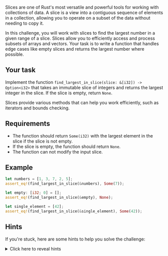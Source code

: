 Slices are one of Rust's most versatile and powerful tools for working with collections of data. A slice is a view into a contiguous sequence of elements in a collection, allowing you to operate on a subset of the data without needing to copy it.

In this challenge, you will work with slices to find the largest number in a given range of a slice. Slices allow you to efficiently access and process subsets of arrays and vectors. Your task is to write a function that handles edge cases like empty slices and returns the largest number where possible.

## Your task

Implement the function `find_largest_in_slice(slice: &[i32]) -> Option<i32>` that takes an immutable slice of integers and returns the largest integer in the slice. If the slice is empty, return `None`.

Slices provide various methods that can help you work efficiently, such as iterators and bounds checking.

## Requirements

- The function should return `Some(i32)` with the largest element in the slice if the slice is not empty.
- If the slice is empty, the function should return `None`.
- The function can not modify the input slice.

## Example

```rust
let numbers = [1, 3, 7, 2, 5];
assert_eq!(find_largest_in_slice(&numbers), Some(7));

let empty: [i32; 0] = [];
assert_eq!(find_largest_in_slice(&empty), None);

let single_element = [42];
assert_eq!(find_largest_in_slice(&single_element), Some(42));
```

## Hints

If you're stuck, here are some hints to help you solve the challenge:

<details>
    <summary>Click here to reveal hints</summary>

- Use the `.iter()` method on slices to create an iterator over the elements.
- Consider using the `.max()` method provided by iterators to find the largest value.
- If using `.max()`, remember to handle the `Option` it returns, as an empty iterator will yield `None`.

</details>
